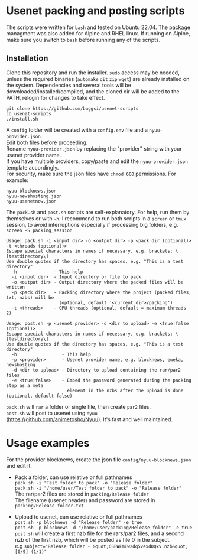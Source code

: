 # Usenet packing and posting scripts
The scripts were written for `bash` and tested on Ubuntu 22.04. The package managment was also added for Alpine and RHEL linux. If running on Alpine, make sure you switch to `bash` before running any of the scripts.

## Installation
Clone this repository and run the installer. `sudo` access may be needed, unless the required binaries (`automake` `git` `zip` `wget`) are already installed on the system. Dependencies and several tools will be downloaded/installed/compiled, and the cloned dir will be added to the PATH, relogin for changes to take effect.
```
git clone https://github.com/buggsi/usenet-scripts
cd usenet-scripts
./install.sh
```

A `config` folder will be created with a `config.env` file and a `nyuu-provider.json`.\
Edit both files before proceeding.\
Rename `nyuu-provider.json` by replacing the "provider" string with your usenet provider name.\
If you have multiple providers, copy/paste and edit the `nyuu-provider.json` template accordingly.\
For security, make sure the json files have `chmod 600` permissions.
For example:
```
nyuu-blocknews.json
nyuu-newshosting.json
nyuu-usenetnow.json
```

The `pack.sh` and `post.sh` scripts are self-explanatory. For help, run them by themselves or with `-h`. I recommend to run both scripts in a `screen` or `tmux` session, to avoid interruptions especially if processing big folders, e.g. `screen -S packing_session`

```
Usage: pack.sh -i <input dir> -o <output dir> -p <pack dir (optional)> -t <threads (optional)>
Escape special characters in names if necessary, e.g. brackets: \[testdirectory\]
Use double quotes if the directory has spaces, e.g. "This is a test directory"
  -h              - This help
  -i <input dir>  - Input directory or file to pack
  -o <output dir> - Output directory where the packed files will be written
  -p <pack dir>   - Packing directory where the project (packed files, txt, nzbs) will be
                    (optional, default '<current dir>/packing')
  -t <threads>    - CPU threads (optional, default = maximum threads - 2)
```

```
Usage: post.sh -p <usenet provider> -d <dir to upload> -e <true|false (optional)>
Escape special characters in names if necessary, e.g. brackets: \[testdirectory\]
Use double quotes if the directory has spaces, e.g. "This is a test directory"
  -h                 - This help
  -p <provider>      - Usenet provider name, e.g. blocknews, eweka, newshosting
  -d <dir to upload> - Directory to upload containing the rar/par2 files
  -e <true|false>    - Embed the password generated during the packing step as a meta
                       element in the nzbs after the upload is done (optional, default false)
```

`pack.sh` will `rar` a folder or single file, then create `par2` files.\
`post.sh` will post to usenet using `nyuu` (https://github.com/animetosho/Nyuu). It's fast and well maintained.

# Usage examples
For the provider blocknews, create the json file `config/nyuu-blocknews.json` and edit it.

- Pack a folder, can use relative or full pathnames\
`pack.sh -i "Test folder to pack" -o "Release folder"`\
`pack.sh -i "/home/user/Test folder to pack" -o "Release folder"`\
The rar/par2 files are stored in `packing/Release folder`\
The filename (usenet header) and password are stored in `packing/Release folder.txt`

- Upload to usenet, can use relative or full pathnames\
`post.sh -p blocknews -d "Release folder" -e true`\
`post.sh -p blocknews -d "/home/user/packing/Release folder" -e true`\
`post.sh` will create a first nzb file for the rars/par2 files, and a second nzb of the first nzb, which will be posted as file 0 in the subject.\
e.g `subject="Release folder - &quot;6SEWEmEw2dq5vexdDQxV.nzb&quot; [0/9] (1/1)"`
